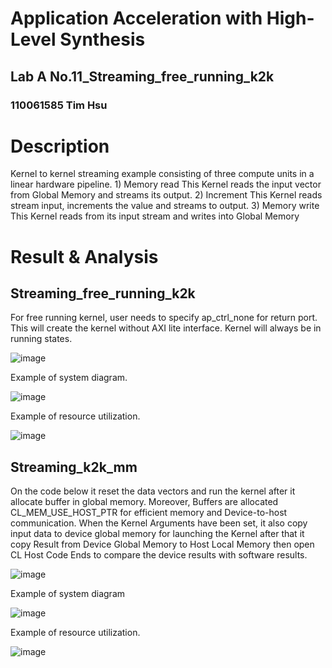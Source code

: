 # Application Acceleration with High-Level Synthesis
## Lab A No.11_Streaming_free_running_k2k
### 110061585 Tim Hsu
# Description 

Kernel to kernel streaming example consisting of three compute units in a linear hardware pipeline.
    1) Memory read
       This Kernel reads the input vector from Global Memory and streams its output.
    2) Increment
       This Kernel reads stream input, increments the value and streams to output.
    3) Memory write
        This Kernel reads from its input stream and writes into Global Memory

# Result & Analysis

## Streaming_free_running_k2k
For free running kernel, user needs to specify ap_ctrl_none for return port.
This will create the kernel without AXI lite interface. Kernel will always be in running states.


![image](https://user-images.githubusercontent.com/102551069/160469346-e0d95cb4-8f01-4f16-8949-36913a3d9109.png)

Example of system diagram.


![image](https://user-images.githubusercontent.com/102551069/160469380-45bf9c8d-1c7c-401d-acf6-06131f303be4.png)

Example of resource utilization.


![image](https://user-images.githubusercontent.com/102551069/160469408-80c93d36-ab75-4990-80b3-b237f40029eb.png)

## Streaming_k2k_mm
On the code below it reset the data vectors and run the kernel after it allocate buffer in global memory. Moreover, Buffers are allocated CL_MEM_USE_HOST_PTR for efficient memory and Device-to-host communication. When the Kernel Arguments have been set, it also copy input data to device global memory for launching the Kernel after that it copy Result from Device Global Memory to Host Local Memory then open CL Host Code Ends to compare the device results with software results.


![image](https://user-images.githubusercontent.com/102551069/160469472-a0b1ad31-5aeb-4806-b361-c86da630f05d.png)


Example of system diagram


![image](https://user-images.githubusercontent.com/102551069/160470128-f633a11b-7119-4f6f-8b27-8c4178e6775c.png)

Example of resource utilization.


![image](https://user-images.githubusercontent.com/102551069/160470151-23a570d4-4875-4a76-a7fd-9d9d841b8a23.png)

